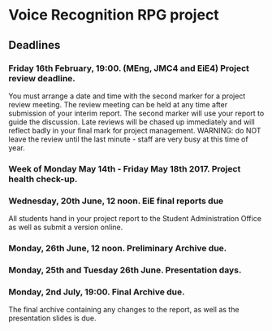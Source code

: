 Voice Recognition RPG project
======================

Deadlines
-------------------

### Friday 16th February, 19:00. (MEng, JMC4 and EiE4) Project review deadline.

You must arrange a date and time with the second marker for a project review meeting. The review meeting can be held at any time after submission of your interim report. The second marker will use your report to guide the discussion. Late reviews will be chased up immediately and will reflect badly in your final mark for project management. WARNING: do NOT leave the review until the last minute - staff are very busy at this time of year.

### Week of Monday May 14th - Friday May 18th 2017. Project health check-up.

### Wednesday, 20th June, 12 noon. EiE final reports due

All students hand in your project report to the Student Administration Office as well as submit a version online.

### Monday, 26th June, 12 noon. Preliminary Archive due.

### Monday, 25th and Tuesday 26th June. Presentation days.

### Monday, 2nd July, 19:00. Final Archive due.
The final archive containing any changes to the report, as well as the presentation slides is due.